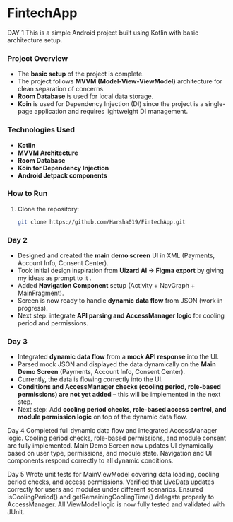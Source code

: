 # FintechApp

DAY 1
This is a simple Android project built using Kotlin with basic architecture setup.

###  Project Overview

- The **basic setup** of the project is complete.
- The project follows **MVVM (Model-View-ViewModel)** architecture for clean separation of concerns.
- **Room Database** is used for local data storage.
- **Koin** is used for Dependency Injection (DI) since the project is a single-page application and requires lightweight DI management.

### Technologies Used

- **Kotlin**
- **MVVM Architecture**
- **Room Database**
- **Koin for Dependency Injection**
- **Android Jetpack components**

### How to Run

1. Clone the repository:
   ```bash
   git clone https://github.com/Harsha019/FintechApp.git

###  Day 2
- Designed and created the **main demo screen** UI in XML (Payments, Account Info, Consent Center).  
- Took initial design inspiration from **Uizard AI → Figma export** by giving my ideas as prompt to it .  
- Added **Navigation Component** setup (Activity + NavGraph + MainFragment).  
- Screen is now ready to handle **dynamic data flow** from JSON (work in progress).  
- Next step: integrate **API parsing and AccessManager logic** for cooling period and permissions.

### Day 3
- Integrated **dynamic data flow** from a **mock API response** into the UI.  
- Parsed mock JSON and displayed the data dynamically on the **Main Demo Screen** (Payments, Account Info, Consent Center).  
- Currently, the data is flowing correctly into the UI.  
- **Conditions and AccessManager checks (cooling period, role-based permissions) are not yet added** – this will be implemented in the next step.  
- Next step: Add **cooling period checks, role-based access control, and module permission logic** on top of the dynamic data flow.

Day 4
Completed full dynamic data flow and integrated AccessManager logic.
Cooling period checks, role-based permissions, and module consent are fully implemented.
Main Demo Screen now updates UI dynamically based on user type, permissions, and module state.
Navigation and UI components respond correctly to all dynamic conditions.

Day 5
Wrote unit tests for MainViewModel covering data loading, cooling period checks, and access permissions.
Verified that LiveData updates correctly for users and modules under different scenarios.
Ensured isCoolingPeriod() and getRemainingCoolingTime() delegate properly to AccessManager.
All ViewModel logic is now fully tested and validated with JUnit.




